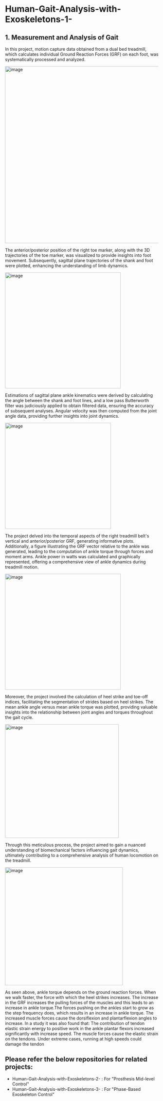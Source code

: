 # Human-Gait-Analysis-with-Exoskeletons-1-

## 1. Measurement and Analysis of Gait
In this project, motion capture data obtained from a dual bed treadmill, which calculates individual Ground Reaction Forces (GRF) on each foot, was systematically processed and analyzed. 

<img width="580" alt="image" src="https://github.com/PanchalM19/Human-Gait-Analysis-with-Exoskeletons/assets/115374409/5a26b388-e062-4d34-b572-ccaa67938ee0">

The anterior/posterior position of the right toe marker, along with the 3D trajectories of the toe marker, was visualized to provide insights into foot movement. Subsequently, sagittal plane trajectories of the shank and foot were plotted, enhancing the understanding of limb dynamics. 

<img width="380" alt="image" src="https://github.com/PanchalM19/Human-Gait-Analysis-with-Exoskeletons/assets/115374409/6935a3f3-4817-4266-83bb-020048100bc2">

Estimations of sagittal plane ankle kinematics were derived by calculating the angle between the shank and foot lines, and a low pass Butterworth filter was judiciously applied to obtain filtered data, ensuring the accuracy of subsequent analyses. Angular velocity was then computed from the joint angle data, providing further insights into joint dynamics.

<img width="348" alt="image" src="https://github.com/PanchalM19/Human-Gait-Analysis-with-Exoskeletons/assets/115374409/4f71b6e1-3f0a-4cbd-bdfb-b24c97b643b3">

The project delved into the temporal aspects of the right treadmill belt's vertical and anterior/posterior GRF, generating informative plots. Additionally, a figure illustrating the GRF vector relative to the ankle was generated, leading to the computation of ankle torque through forces and moment arms. Ankle power in watts was calculated and graphically represented, offering a comprehensive view of ankle dynamics during treadmill motion. 

<img width="380" alt="image" src="https://github.com/PanchalM19/Human-Gait-Analysis-with-Exoskeletons/assets/115374409/0ec55c69-20ad-4cac-a60d-6b5ea151c8b9">

Moreover, the project involved the calculation of heel strike and toe-off indices, facilitating the segmentation of strides based on heel strikes. The mean ankle angle versus mean ankle torque was plotted, providing valuable insights into the relationship between joint angles and torques throughout the gait cycle. 

<img width="373" alt="image" src="https://github.com/PanchalM19/Human-Gait-Analysis-with-Exoskeletons/assets/115374409/dfda5044-5382-4a4d-a1d7-1382773c3961">

Through this meticulous process, the project aimed to gain a nuanced understanding of biomechanical factors influencing gait dynamics, ultimately contributing to a comprehensive analysis of human locomotion on the treadmill.

<img width="387" alt="image" src="https://github.com/PanchalM19/Human-Gait-Analysis-with-Exoskeletons/assets/115374409/94ef34c8-d70b-450c-aec0-fbe543bed608">

As seen above, ankle torque depends on the ground reaction forces. When we walk faster, the force with which the heel strikes increases. The increase in the GRF increases the pulling forces of the muscles and this leads to an increase in ankle torque.The forces pushing on the ankles start to grow as the step frequency does, which results in an increase in ankle torque. The increased muscle forces cause the dorsiflexion and plantarflexion angles to increase.
In a study it was also found that: The contribution of tendon elastic strain energy to positive work in the ankle plantar flexors increased significantly with increase speed. The muscle forces cause the elastic strain on the tendons. Under extreme cases, running at high speeds could damage the tendon

## Please refer the below repositories for related projects:
* Human-Gait-Analysis-with-Exoskeletons-2- : For "Prosthesis Mid-level Control"
* Human-Gait-Analysis-with-Exoskeletons-3- : For "Phase-Based Exoskeleton Control"

